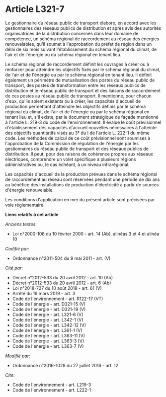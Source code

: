 # Article L321-7

Le gestionnaire du réseau public de transport élabore, en accord avec les gestionnaires des réseaux publics de distribution
et après avis des autorités organisatrices de la distribution concernés dans leur domaine de compétence, un schéma régional
de raccordement au réseau des énergies renouvelables, qu'il soumet à l'approbation du préfet de région dans un délai de six
mois suivant l'établissement du schéma régional du climat, de l'air et de l'énergie ou du schéma régional en tenant lieu. 

Le schéma régional de raccordement définit les ouvrages à créer ou à renforcer pour atteindre les objectifs fixés par le
schéma régional du climat, de l'air et de l'énergie ou par le schéma régional en tenant lieu. Il définit également un
périmètre de mutualisation des postes du réseau public de transport, des postes de transformation entre les réseaux publics
de distribution et le réseau public de transport et des liaisons de raccordement de ces postes au réseau public de transport.
Il mentionne, pour chacun d'eux, qu'ils soient existants ou à créer, les capacités d'accueil de production permettant
d'atteindre les objectifs définis par le schéma régional du climat, de l'air et de l'énergie ou par le schéma régional en
tenant lieu et, s'il existe, par le document stratégique de façade mentionné à l'article L. 219-3 du code de l'environnement.
Il évalue le coût prévisionnel d'établissement des capacités d'accueil nouvelles nécessaires à l'atteinte des objectifs
quantitatifs visés au 3° du I de l'article L. 222-1 du même code. Les méthodes de calcul de ce coût prévisionnel sont
soumises à l'approbation de la Commission de régulation de l'énergie par les gestionnaires du réseau public de transport et
des réseaux publics de distribution. Il peut, pour des raisons de cohérence propres aux réseaux électriques, comprendre un
volet spécifique à plusieurs régions administratives ou, le cas échéant, à un niveau infrarégional.

Les capacités d'accueil de la production prévues dans le schéma régional de raccordement au réseau sont réservées pendant une
période de dix ans au bénéfice des installations de production d'électricité à partir de sources d'énergie renouvelable. 

Les conditions d'application en mer du présent article sont précisées par voie réglementaire.

**Liens relatifs à cet article**

_Anciens textes_:

  - Loi n°2000-108 du 10 février 2000 - art. 14 (Ab), alinéas 3 et 4 et alinéa 10

_Codifié par_:

  - Ordonnance n°2011-504 du 9 mai 2011 - art. (V)

_Cité par_:

  - Décret n°2012-533 du 20 avril 2012 - art. 10 (Ab)
  - Décret n°2012-533 du 20 avril 2012 - art. 6 (Ab)
  - Loi n°2018-727 du 10 août 2018 - art. 61 (V)
  - Arrêté du 19 mars 2019 - art. 3
  - Code de l'environnement - art. R122-17 (VT)
  - Code de l'énergie - art. D321-15 (V)
  - Code de l'énergie - art. D321-19 (V)
  - Code de l'énergie - art. L321-6 (V)
  - Code de l'énergie - art. L342-1 (V)
  - Code de l'énergie - art. L342-12 (V)
  - Code de l'énergie - art. L361-1 (V)
  - Code de l'énergie - art. L363-11 (V)
  - Code de l'énergie - art. L363-3 (V)
  - Code de l'énergie - art. L363-7 (V)

_Modifié par_:

  - Ordonnance n°2016-1028 du 27 juillet 2016 - art. 12

_Cite_:

  - Code de l'environnement - art. L219-3
  - Code de l'environnement - art. L222-1
